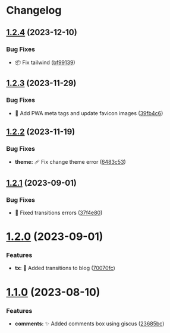 # Changelog

## [1.2.4](https://github.com/AlexTorresDev/alextrs.dev/compare/v1.2.3...v1.2.4) (2023-12-10)


### Bug Fixes

* :package: Fix tailwind ([bf99139](https://github.com/AlexTorresDev/alextrs.dev/commit/bf99139b8b522aefd9205995e1ed73ccce8acfe6))

## [1.2.3](https://github.com/AlexTorresDev/alextrs.dev/compare/v1.2.2...v1.2.3) (2023-11-29)


### Bug Fixes

* :bento: Add PWA meta tags and update favicon images ([39fb4c6](https://github.com/AlexTorresDev/alextrs.dev/commit/39fb4c6e20635c2c1610df0bd108cd9c77d0676a))

## [1.2.2](https://github.com/AlexTorresDev/alextrs.dev/compare/v1.2.1...v1.2.2) (2023-11-19)


### Bug Fixes

* **theme:** :adhesive_bandage: Fix change theme error ([6483c53](https://github.com/AlexTorresDev/alextrs.dev/commit/6483c53340ebbc7dcd1cebe4fbc14d3d650325b8))

## [1.2.1](https://github.com/AlexTorresDev/alextrs.dev/compare/v1.2.0...v1.2.1) (2023-09-01)


### Bug Fixes

* :children_crossing: Fixed transitions errors ([37f4e80](https://github.com/AlexTorresDev/alextrs.dev/commit/37f4e80b062ed15c2f67a3cd768b80d4248eacb2))

# [1.2.0](https://github.com/AlexTorresDev/alextrs.dev/compare/v1.1.0...v1.2.0) (2023-09-01)


### Features

* **tx:** :lipstick: Added transitions to blog ([70070fc](https://github.com/AlexTorresDev/alextrs.dev/commit/70070fc758015067905115cb8a226c576f7a1bac))

# [1.1.0](https://github.com/AlexTorresDev/alextrs.dev/compare/v1.0.0...v1.1.0) (2023-08-10)


### Features

* **comments:** :sparkles: Added comments box using giscus ([23685bc](https://github.com/AlexTorresDev/alextrs.dev/commit/23685bcd59f39acec9820a109402bb31f0390181))
